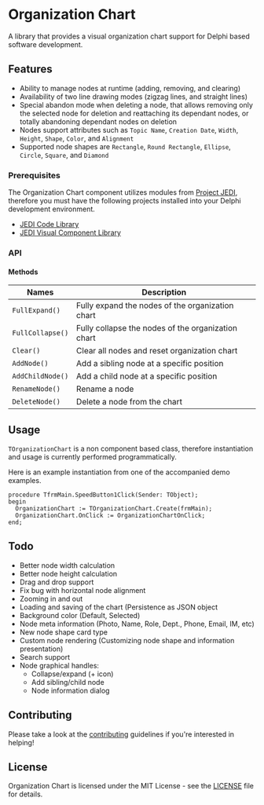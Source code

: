 # Organization Chart

A library that provides a visual organization chart support for Delphi based software development.

<!--![Main](screenshots/main.png)-->

## Features

* Ability to manage nodes at runtime (adding, removing, and clearing)
* Availability of two line drawing modes (zigzag lines, and straight lines)
* Special abandon mode when deleting a node, that allows removing only the selected node for deletion and reattaching its dependant nodes, or totally abandoning dependant nodes on deletion
* Nodes support attributes such as `Topic Name`, `Creation Date`, `Width`, `Height`, `Shape`, `Color`, and `Alignment`
* Supported node shapes are `Rectangle`, `Round Rectangle`, `Ellipse`, `Circle`, `Square`, and `Diamond`

### Prerequisites

The  Organization Chart component utilizes modules from [Project JEDI](https://github.com/project-jedi), therefore you must have the following projects installed into your Delphi development environment.

* [JEDI Code Library](https://github.com/project-jedi/jcl/)
* [JEDI Visual Component Library](https://github.com/project-jedi/jvcl/)

### API

#### Methods

| Names | Description
| --- | ---
| `FullExpand()` | Fully expand the nodes of the organization chart
| `FullCollapse()` | Fully collapse the nodes of the organization chart
| `Clear()` | Clear all nodes and reset organization chart
| `AddNode()` | Add a sibling node at a specific position
| `AddChildNode()` | Add a child node at a specific position
| `RenameNode()` | Rename a node
| `DeleteNode()` | Delete a node from the chart



## Usage

`TOrganizationChart` is a non component based class, therefore instantiation and usage is currently performed programmatically.

Here is an example instantiation from one of the accompanied demo examples.

```delphi
procedure TfrmMain.SpeedButton1Click(Sender: TObject);
begin
  OrganizationChart := TOrganizationChart.Create(frmMain);
  OrganizationChart.OnClick := OrganizationChartOnClick;
end;
```

## Todo

* Better node width calculation                                                     
* Better node height calculation                                                    
* Drag and drop support                                                      
* Fix bug with horizontal node alignment                                     
* Zooming in and out                                                         
* Loading and saving of the chart (Persistence as JSON object                
* Background color (Default, Selected)
* Node meta information (Photo, Name, Role, Dept., Phone, Email, IM, etc)
* New node shape card type
* Custom node rendering (Customizing node shape and information presentation)
* Search support
* Node graphical handles:
  * Collapse/expand (+ icon)
  * Add sibling/child node
  * Node information dialog

## Contributing
Please take a look at the [contributing](CONTRIBUTING.md) guidelines if you're interested in helping!

## License

Organization Chart is licensed under the MIT License - see the [LICENSE](LICENSE.md) file for details.
